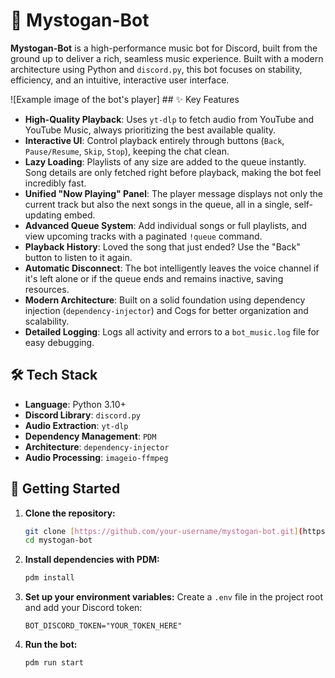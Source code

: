 # 🎵 Mystogan-Bot

**Mystogan-Bot** is a high-performance music bot for Discord, built from the ground up to deliver a rich, seamless music experience. Built with a modern architecture using Python and `discord.py`, this bot focuses on stability, efficiency, and an intuitive, interactive user interface.

![Example image of the bot's player] ## ✨ Key Features

-   **High-Quality Playback**: Uses `yt-dlp` to fetch audio from YouTube and YouTube Music, always prioritizing the best available quality.
-   **Interactive UI**: Control playback entirely through buttons (`Back`, `Pause/Resume`, `Skip`, `Stop`), keeping the chat clean.
-   **Lazy Loading**: Playlists of any size are added to the queue instantly. Song details are only fetched right before playback, making the bot feel incredibly fast.
-   **Unified "Now Playing" Panel**: The player message displays not only the current track but also the next songs in the queue, all in a single, self-updating embed.
-   **Advanced Queue System**: Add individual songs or full playlists, and view upcoming tracks with a paginated `!queue` command.
-   **Playback History**: Loved the song that just ended? Use the "Back" button to listen to it again.
-   **Automatic Disconnect**: The bot intelligently leaves the voice channel if it's left alone or if the queue ends and remains inactive, saving resources.
-   **Modern Architecture**: Built on a solid foundation using dependency injection (`dependency-injector`) and Cogs for better organization and scalability.
-   **Detailed Logging**: Logs all activity and errors to a `bot_music.log` file for easy debugging.

## 🛠️ Tech Stack

-   **Language**: Python 3.10+
-   **Discord Library**: `discord.py`
-   **Audio Extraction**: `yt-dlp`
-   **Dependency Management**: `PDM`
-   **Architecture**: `dependency-injector`
-   **Audio Processing**: `imageio-ffmpeg`

## 🚀 Getting Started

1.  **Clone the repository:**
    ```bash
    git clone [https://github.com/your-username/mystogan-bot.git](https://github.com/your-username/mystogan-bot.git)
    cd mystogan-bot
    ```

2.  **Install dependencies with PDM:**
    ```bash
    pdm install
    ```

3.  **Set up your environment variables:**
    Create a `.env` file in the project root and add your Discord token:
    ```
    BOT_DISCORD_TOKEN="YOUR_TOKEN_HERE"
    ```

4.  **Run the bot:**
    ```bash
    pdm run start
    ```